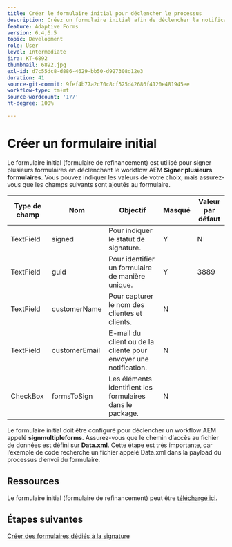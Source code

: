 ```yaml
---
title: Créer le formulaire initial pour déclencher le processus
description: Créez un formulaire initial afin de déclencher la notification par e-mail et lancer le processus de signature.
feature: Adaptive Forms
version: 6.4,6.5
topic: Development
role: User
level: Intermediate
jira: KT-6892
thumbnail: 6892.jpg
exl-id: d7c55dc8-d886-4629-bb50-d927308d12e3
duration: 41
source-git-commit: 9fef4b77a2c70c8cf525d42686f4120e481945ee
workflow-type: tm+mt
source-wordcount: '177'
ht-degree: 100%

---
```


# Créer un formulaire initial

Le formulaire initial (formulaire de refinancement) est utilisé pour signer plusieurs formulaires en déclenchant le workflow AEM **Signer plusieurs formulaires**. Vous pouvez indiquer les valeurs de votre choix, mais assurez-vous que les champs suivants sont ajoutés au formulaire.

| Type de champ | Nom | Objectif | Masqué | Valeur par défaut |
| ------------------------|---------------------------------------|--------------------|--------|----------------- |
| TextField | signed | Pour indiquer le statut de signature. | Y | N |
| TextField | guid | Pour identifier un formulaire de manière unique. | Y | 3889 |
| TextField | customerName | Pour capturer le nom des clientes et clients. | N |
| TextField | customerEmail | E-mail du client ou de la cliente pour envoyer une notification. | N |
| CheckBox | formsToSign | Les éléments identifient les formulaires dans le package. | N |

Le formulaire initial doit être configuré pour déclencher un workflow AEM appelé **signmultipleforms**.
Assurez-vous que le chemin d’accès au fichier de données est défini sur **Data.xml**. Cette étape est très importante, car l’exemple de code recherche un fichier appelé Data.xml dans la payload du processus d’envoi du formulaire.

## Ressources

Le formulaire initial (formulaire de refinancement) peut être [téléchargé ici](assets/refinance-form.zip).

## Étapes suivantes

[Créer des formulaires dédiés à la signature](./create-forms-for-signing.md)
